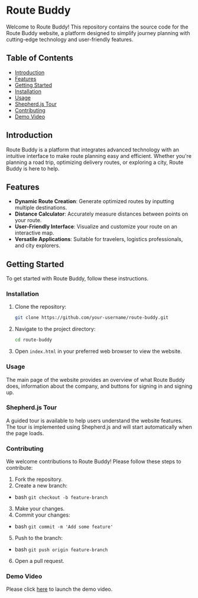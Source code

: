 # Route Buddy

Welcome to Route Buddy! This repository contains the source code for the Route Buddy website, a platform designed to simplify journey planning with cutting-edge technology and user-friendly features.

## Table of Contents

- [Introduction](#introduction)
- [Features](#features)
- [Getting Started](#getting-started)
- [Installation](#installation)
- [Usage](#usage)
- [Shepherd.js Tour](#shepherdjs-tour)
- [Contributing](#contributing)
- [Demo Video](#demo-video)

## Introduction

Route Buddy is a platform that integrates advanced technology with an intuitive interface to make route planning easy and efficient. Whether you're planning a road trip, optimizing delivery routes, or exploring a city, Route Buddy is here to help.

## Features

- **Dynamic Route Creation**: Generate optimized routes by inputting multiple destinations.
- **Distance Calculator**: Accurately measure distances between points on your route.
- **User-Friendly Interface**: Visualize and customize your route on an interactive map.
- **Versatile Applications**: Suitable for travelers, logistics professionals, and city explorers.

## Getting Started

To get started with Route Buddy, follow these instructions.

### Installation

1. Clone the repository:
    ```bash
    git clone https://github.com/your-username/route-buddy.git
    ```

2. Navigate to the project directory:
    ```bash
    cd route-buddy
    ```

3. Open `index.html` in your preferred web browser to view the website.

### Usage

The main page of the website provides an overview of what Route Buddy does, information about the company, and buttons for signing in and signing up.

### Shepherd.js Tour

A guided tour is available to help users understand the website features. The tour is implemented using Shepherd.js and will start automatically when the page loads.

### Contributing
We welcome contributions to Route Buddy! Please follow these steps to contribute:
1. Fork the repository.
2. Create a new branch:
- bash
  ```git checkout -b feature-branch```
3. Make your changes.
4. Commit your changes:
- bash
  ```git commit -m 'Add some feature'```
5. Push to the branch:
- bash
```git push origin feature-branch```
6. Open a pull request.

### Demo Video
Please click [here](https://youtu.be/brZm2sYg4-s) to launch the demo video.
